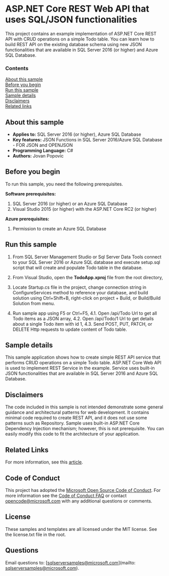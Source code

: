 # ASP.NET Core REST Web API that uses SQL/JSON functionalities 

This project contains an example implementation of ASP.NET Core REST API with CRUD operations on a simple Todo table. You can learn how to build REST API on the existing database schema using new JSON functionalities that are available in SQL Server 2016 (or higher) and Azure SQL Database.

### Contents

[About this sample](#about-this-sample)<br/>
[Before you begin](#before-you-begin)<br/>
[Run this sample](#run-this-sample)<br/>
[Sample details](#sample-details)<br/>
[Disclaimers](#disclaimers)<br/>
[Related links](#related-links)<br/>

<a name=about-this-sample></a>

## About this sample

- **Applies to:** SQL Server 2016 (or higher), Azure SQL Database
- **Key features:** JSON Functions in SQL Server 2016/Azure SQL Database - FOR JSON and OPENJSON
- **Programming Language:** C#
- **Authors:** Jovan Popovic

<a name=before-you-begin></a>

## Before you begin

To run this sample, you need the following prerequisites.

**Software prerequisites:**

1. SQL Server 2016 (or higher) or an Azure SQL Database
2. Visual Studio 2015 (or higher) with the ASP.NET Core RC2 (or higher)

**Azure prerequisites:**

1. Permission to create an Azure SQL Database

<a name=run-this-sample></a>

## Run this sample

1. From SQL Server Management Studio or Sql Server Data Tools connect to your SQL Server 2016 or Azure SQL database and execute setup.sql script that will create and populate Todo table in the database.

2. From Visual Studio, open the **TodoApp.xproj** file from the root directory,

3. Locate Startup.cs file in the project, change connection string in ConfigureServices method to reference your database, and build solution using Ctrl+Shift+B, right-click on project + Build, or Build/Build Solution from menu.

4. Run sample app using F5 or Ctrl+F5,
4.1. Open /api/Todo Url to get all Todo items as a JSON array,
4.2. Open /api/Todo/1 Url to get details about a single Todo item with id 1,
4.3. Send POST, PUT, PATCH, or DELETE Http requests to update content of Todo table.

<a name=sample-details></a>

## Sample details

This sample application shows how to create simple REST API service that performs CRUD operations on a simple Todo table.
ASP.NET Core Web API is used to implement REST Service in the example.
Service uses built-in JSON functionalities that are available in SQL Server 2016 and Azure SQL Database.

<a name=disclaimers></a>

## Disclaimers
The code included in this sample is not intended demonstrate some general guidance and architectural patterns for web development. It contains minimal code required to create REST API, and it does not use some patterns such as Repository. Sample uses built-in ASP.NET Core Dependency Injection mechanism; however, this is not prerequisite.
You can easily modify this code to fit the architecture of your application.

<a name=related-links></a>

## Related Links

For more information, see this [article](http://www.codeproject.com/Articles/1106622/Building-Web-API-REST-services-on-Azure-SQL-Databa).

## Code of Conduct
This project has adopted the [Microsoft Open Source Code of Conduct](https://opensource.microsoft.com/codeofconduct/). For more information see the [Code of Conduct FAQ](https://opensource.microsoft.com/codeofconduct/faq/) or contact [opencode@microsoft.com](mailto:opencode@microsoft.com) with any additional questions or comments.

## License
These samples and templates are all licensed under the MIT license. See the license.txt file in the root.

## Questions
Email questions to: [sqlserversamples@microsoft.com](mailto: sqlserversamples@microsoft.com).
